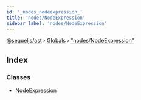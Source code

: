 ```yaml
---
id: '_nodes_nodeexpression_'
title: 'nodes/NodeExpression'
sidebar_label: 'nodes/NodeExpression'
---
```


[@sequeljs/ast](../index.md) › [Globals](../globals.md) ›
["nodes/NodeExpression"](_nodes_nodeexpression_.md)

## Index

### Classes

- [NodeExpression](../classes/_nodes_nodeexpression_.nodeexpression.md)
